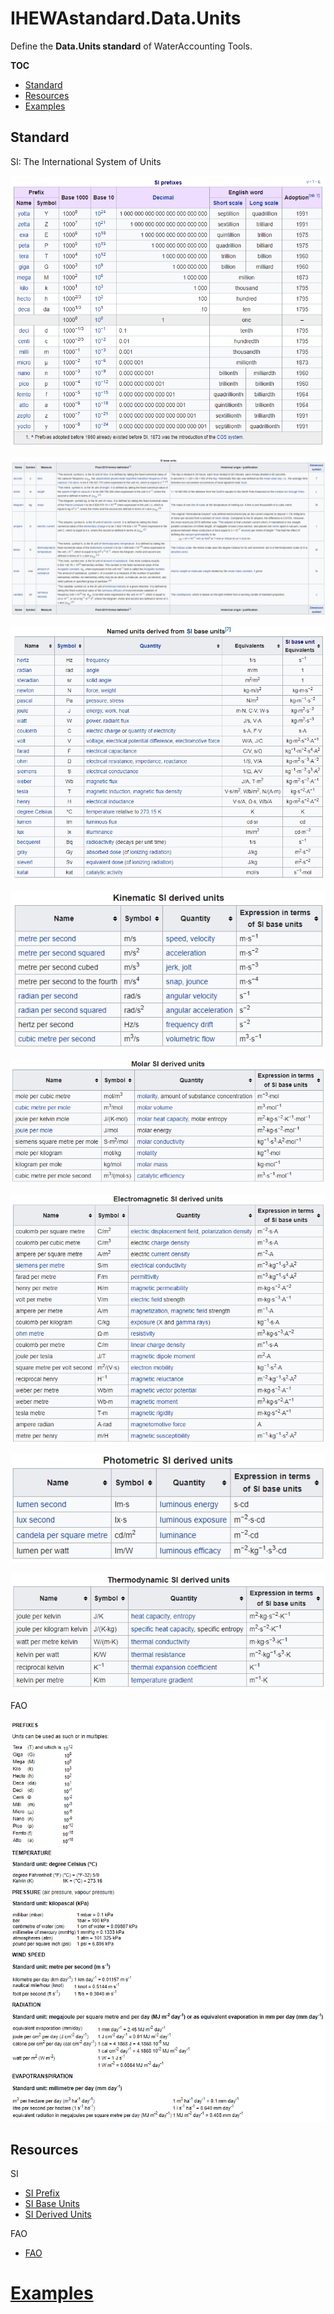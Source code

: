 # IHEWAstandard.Data.Units

Define the **Data.Units standard** of WaterAccounting Tools.

**TOC**

  - [Standard](#standard)
  - [Resources](#resources)
  - [Examples](#examples)


## Standard

SI: The International System of Units

![alt text](./img/Units-SI_Prefixes.png "Units, SI Prefix")

![alt text](./img/Units-SI_Base_Units.png "Units, SI Base Units")

![alt text](./img/Units-SI_Derived_Units-Base.png "Units, Named units derived from SI base units")

![alt text](./img/Units-SI_Derived_Units-Kinematic.png "Units, Kinematic SI derived units")

![alt text](./img/Units-SI_Derived_Units-Molar.png "Units, Molar SI derived units")

![alt text](./img/Units-SI_Derived_Units-Electromagnetic.png "Units, Electromagnetic SI derived units")

![alt text](./img/Units-SI_Derived_Units-Photometric.png "Units, Photometric SI derived units")

![alt text](./img/Units-SI_Derived_Units-Thermodynamic.png "Units, Thermodynamic SI derived units")

FAO

![alt text](./img/Units-FAO.png "Units, FAO")


## Resources

SI

  - [SI Prefix](https://en.wikipedia.org/wiki/Metric_prefix)
  - [SI Base Units](https://en.wikipedia.org/wiki/SI_base_unit)
  - [SI Derived Units](https://en.wikipedia.org/wiki/SI_derived_unit)

FAO

  - [FAO](http://www.fao.org/3/X0490E/x0490e0i.htm)

# [Examples](examples/README.md#svg)
